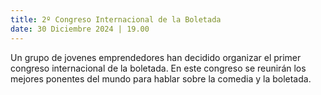 ```yaml
---
title: 2º Congreso Internacional de la Boletada
date: 30 Diciembre 2024 | 19.00
---
```

Un grupo de jovenes emprendedores han decidido organizar el primer
congreso internacional de la boletada. En este congreso se reunirán
los mejores ponentes del mundo para hablar sobre la comedia y la boletada.